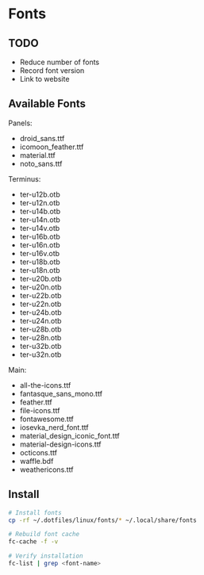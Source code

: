 # Fonts

## TODO
- Reduce number of fonts
- Record font version
- Link to website

## Available Fonts

Panels:
- droid_sans.ttf
- icomoon_feather.ttf
- material.ttf
- noto_sans.ttf

Terminus:
- ter-u12b.otb
- ter-u12n.otb
- ter-u14b.otb
- ter-u14n.otb
- ter-u14v.otb
- ter-u16b.otb
- ter-u16n.otb
- ter-u16v.otb
- ter-u18b.otb
- ter-u18n.otb
- ter-u20b.otb
- ter-u20n.otb
- ter-u22b.otb
- ter-u22n.otb
- ter-u24b.otb
- ter-u24n.otb
- ter-u28b.otb
- ter-u28n.otb
- ter-u32b.otb
- ter-u32n.otb

Main:
- all-the-icons.ttf
- fantasque_sans_mono.ttf
- feather.ttf
- file-icons.ttf
- fontawesome.ttf
- iosevka_nerd_font.ttf
- material_design_iconic_font.ttf
- material-design-icons.ttf
- octicons.ttf
- waffle.bdf
- weathericons.ttf

## Install

``` bash
# Install fonts
cp -rf ~/.dotfiles/linux/fonts/* ~/.local/share/fonts

# Rebuild font cache
fc-cache -f -v

# Verify installation
fc-list | grep <font-name>
```
